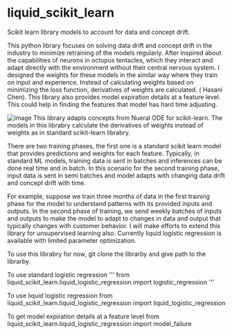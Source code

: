 # liquid_scikit_learn
Scikit learn library models to account for data and concept drift.

This python library focuses on solving data drift and concept drift in the industry to minimize retraining of the models regularly. After inspired about the capabilities of neurons in octopus tentacles, which they interact and adapt directly with the environment without their central nervous system. I designed the weights for these models in the similar way where they train on input and experience. Instead of calculating weights based on minimizing the loss function, derivatives of weights are calculated. ( Hasani Chen). This library also provides model expiration details at a feature level. This could help in finding the features that model has hard time adjusting.

![image](https://user-images.githubusercontent.com/82822327/141879745-423e468e-e38b-4961-82f0-9ceb2e3fb958.png)
This library adapts concepts from Nueral ODE for scikit-learn. The models in this librabry calculate the derivatives of weights instead of weights as in standard scikit-learn librabry. 


There are two training phases, the first one is a standard scikit learn model that provides predictions and weights for each feature. Typically, in standard ML models, training data is sent in batches and inferences can be done real time and in batch. In this scenario for the second training phase, input data is sent in semi batches and model adapts with changing data drift and concept drift with time. 

For example, suppose we train three months of data in the first training phase for the model to understand patterns with its provided inputs and outputs. In the second phase of training, we send weekly batches of inputs and outputs to make the model to adapt to changes in data and output that typically changes with customer behavior.
I will make efforts to extend this library for unsupervised learning also. Currently liquid logistic regression is available with limited parameter optimization.

To use this librabry for now, git clone the librarby and give path to the librarby.

To use standard logistic regression
'''
from liquid_scikit_learn.liquid_logistic_regression import logistic_regression
'''

To use liquid logistic regression
from liquid_scikit_learn.liquid_logistic_regression import liquid_logistic_regression

To get model expiration details at a feature level
from liquid_scikit_learn.liquid_logistic_regression import model_failure




